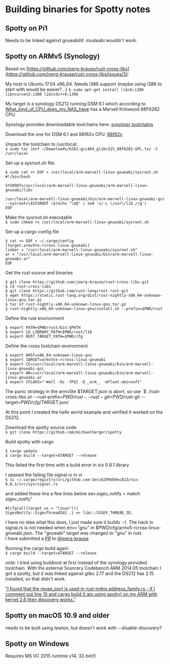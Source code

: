 Building binaries for Spotty notes
==================================
    
Spotty on Pi1
-------------

Needs to be linked against gnueabihf. musleabi wouldn't work.

Spotty on ARMv5 (Synology)
--------------------------

Based on [https://github.com/joerg-krause/rust-cross-libs](https://github.com/joerg-krause/rust-cross-libs/issues/5):

My host is Ubuntu 17.04 x86_64. Needs i386 support (maybe using i386 to start with would be easier?...)
    `$ sudo apt-get install libc6:i386 libncurses5:i386 libstdc++6:i386`

My target is a synology DS212 running DSM 6.1 which according to [What_kind_of_CPU_does_my_NAS_have](https://www.synology.com/en-global/knowledgebase/DSM/tutorial/General/What_kind_of_CPU_does_my_NAS_have) has a Marvell Kirkwood 88F6282 CPU.

Synology provides downloadable toolchains here: [synology toolchains](https://sourceforge.net/projects/dsgpl/files/)

Download the one for DSM 6.1 and 88f62x CPU: [88f62x](https://sourceforge.net/projects/dsgpl/files/DSM%206.1%20Tool%20Chains/Marvell%2088F628x%20Linux%202.6.32/6281-gcc464_glibc215_88f6281-GPL.txz/download)

Unpack the toolchain to /usr/local:  
    `$ sudo tar Jxvf ~/Downloads/6281-gcc464_glibc215_88f6281-GPL.txz -C /usr/local`

Set-up a sysroot.sh file.

    $ sudo cat << EOF > /usr/local/arm-marvell-linux-gnueabi/sysroot.sh
    #!/bin/bash

    SYSROOT=/usr/local/arm-marvell-linux-gnueabi/arm-marvell-linux-gnueabi/libc

    /usr/local/arm-marvell-linux-gnueabi/bin/arm-marvell-linux-gnueabi-gcc --sysroot=\$SYSROOT \$(echo "\$@" | sed 's/-L \/usr\/lib //g')
    EOF

Make the sysroot.sh executable  
    `$ sudo chmod +x /usr/local/arm-marvell-linux-gnueabi/sysroot.sh`

Set-up a cargo config file

    $ cat << EOF > ~/.cargo/config
    [target.armv5te-rcross-linux-gnueabi]
    linker = "/usr/local/arm-marvell-linux-gnueabi/sysroot.sh"
    ar = "/usr/local/arm-marvell-linux-gnueabi/bin/arm-marvell-linux-gnueabi-ar"
    EOF

Get the rust source and binaries

    $ git clone https://github.com/joerg-krause/rust-cross-libs.git
    $ cd rust-cross-libs
    $ git clone https://github.com/rust-lang/rust rust-git
    $ wget https://static.rust-lang.org/dist/rust-nightly-x86_64-unknown-linux-gnu.tar.gz
    $ tar xf rust-nightly-x86_64-unknown-linux-gnu.tar.gz
    $ rust-nightly-x86_64-unknown-linux-gnu/install.sh --prefix=$PWD/rust

Define the rust environment

    $ export PATH=$PWD/rust/bin:$PATH
    $ export LD_LIBRARY_PATH=$PWD/rust/lib
    $ export RUST_TARGET_PATH=$PWD/cfg

Define the cross toolchain environment

    $ export HOST=x86_64-unknown-linux-gnu
    $ export TARGET=armv5te-rcross-linux-gnueabi
    $ export CC=/usr/local/arm-marvell-linux-gnueabi/bin/arm-marvell-linux-gnueabi-gcc
    $ export AR=/usr/local/arm-marvell-linux-gnueabi/bin/arm-marvell-linux-gnueabi-ar
    $ export CFLAGS="-Wall -Os -fPIC -D__arm__ -mfloat-abi=soft"

The panic strategy in the armv5te $TARGET.json is abort, so use  
    `$ ./rust-cross-libs.sh --rust-prefix=$PWD/rust --rust-git=$PWD/rust-git --target=$PWD/cfg/$TARGET.json`

At this point I created the hello world example and verified it worked on the DS212.

Download the spotty source code  
    `$ git clone https://github.com/michaelherger/spotty`

Build spotty with cargo

    $ cargo update
    $ cargo build --target=$TARGET --release

This failed the first time with a build error in nix 0.8.1 library

I opened the failing file signal.rs in vi  
    `$ vi ~/.cargo/registry/src/github.com-1ecc6299db9ec823/nix-0.8.1/src/sys/signal.rs`

and added these line a few lines below 	sev.sigev_notify = match sigev_notify"

    #[cfg(all(target_os = "linux"))]
    SigevNotify::SigevThreadId{..} => libc::SIGEV_THREAD_ID,

I have no idea what this does, I just made sure it builds :-). The hack in signal.rs is not needed when env="gnu" in $PWD/cfg/armv5-rcross-linux-gnueabi.json. The "gnueabi" target was changed to "gnu" in rust.  
I have submitted a [PR](https://github.com/joerg-krause/rust-cross-libs/pull/7) to [@joerg-krause](https://github.com/joerg-krause)

Running the cargo build again:  
    `$ cargo build --target=$TARGET --release`

note: I tried using buildroot at first instead of the synology provided toolchain. With the external Sourcery Codebench ARM 2014.05 toolchain I got a spotty, but it was linked against glibc 2.17 and the DS212 has 2.15 installed, so that didn't work.



["I found that the reuse_port is used in rust-mdns address_family.rs - if I comment out line 15 and cargo build (I am using spotty) on my ARM with kernel 2.6 then discovery works."](https://github.com/plietar/librespot/issues/226)

Spotty on macOS 10.9 and older
------------------------------
needs to be built using lewton, but doesn't work with --disable-discovery?

Spotty on Windows
-----------------
Requires MS VC 2015 runtime v14, 32-bit(!)

